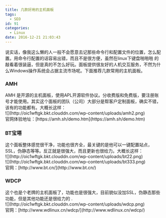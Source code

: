 ```yaml
---
title: 几款好用的主机面板
tags:
  - SEO
id: 91
categories:
  - Linux
date: 2016-12-21 21:03:43
---
```


<div>说实话，像我这么懒的人一般不会愿意去记那些命令行和配置文件的位置，怎么配置。用命令行配置的话容易出错，而且不是很方便，虽然在linux下键盘啪啪啪 的敲看着很装逼，但是真的不怎么好玩。面板提供很友好的人机交互服务，不然为什么Windows操作系统会占据主流市场呢。下面推荐几款常用的主机面板。</div>

### AMH

<div>AMH 是开源的主机面板，使用APL开源软件协议。分收费版和免费版，要注册账号才能使用。其实这个面板的团队（公司）大部分是帮客户定制面板，确实不错，该有的功能都有。大概长这样：</div>
<div>![](http://oic1wftgk.bkt.clouddn.com/wp-content/uploads/amh2.png)</div>
<div>官网体验地址：[https://amh.sh/demo.htm](https://amh.sh/demo.htm)</div>
<div></div>

### BT宝塔

<div>这个面板整体感觉很干净，功能也很齐全，最关键的是他可以一键配置站点，SSL，伪静态等等。反正就是很强大，而且更新也很给力。大概长这样：</div>
<div>![](http://oic1wftgk.bkt.clouddn.com/wp-content/uploads/bt22.png)</div>
<div>![](http://oic1wftgk.bkt.clouddn.com/wp-content/uploads/bt333.png)</div>
<div></div>
<div>官网：[http://www.bt.cn/](http://www.bt.cn/)</div>

### WDCP

<div>这个也是个老牌的主机面板了，功能也是很强大，目前貌似没加SSL，伪静态那些功能，但是其他功能还是很给力的 .</div>
<div>![](http://oic1wftgk.bkt.clouddn.com/wp-content/uploads/wdcp.png)</div>
<div>官网：[http://www.wdlinux.cn/wdcp/](http://www.wdlinux.cn/wdcp/)</div>
<div></div>
